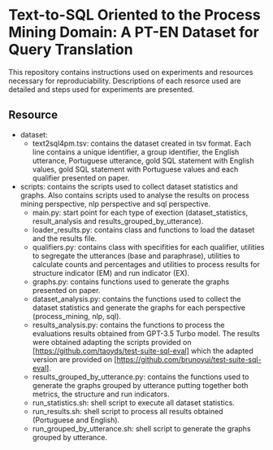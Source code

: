 # Text-to-SQL Oriented to the Process Mining Domain: A PT-EN Dataset for Query Translation

This repository contains instructions used on experiments and resources necessary for reproduciability. Descriptions of each resorce used are detailed and steps used for experiments are presented.

## Resource
- dataset:
  - text2sql4pm.tsv: contains the dataset created in tsv format. Each line contains a unique identifier, a group identifier, the English utterance, Portuguese utterance, gold SQL statement with English values, gold SQL statement with Portuguese values and each qualifier presented on paper.
- scripts: contains the scripts used to collect dataset statistics and graphs. Also contains scripts used to analyse the results on process mining perspective, nlp perspective and sql perspective.
  - main.py: start point for each type of exection (dataset_statistics, result_analysis and results_grouped_by_utterance).
  - loader_results.py: contains class and functions to load the dataset and the results file.
  - qualifiers.py: contains class with specifities for each qualifier, utilities to segregate the utterances (base and paraphrase), utilities to calculate counts and percentages and utilities to process results for structure indicator (EM) and run indicator (EX).
  - graphs.py: contains functions used to generate the graphs presented on paper.
  - dataset_analysis.py: contains the functions used to collect the dataset statistics and generate the graphs for each perspective (process_mining, nlp, sql).
  - results_analysis.py: contains the functions to process the evaluations results obtained from GPT-3.5 Turbo model. The results were obtained adapting the scripts provided on [https://github.com/taoyds/test-suite-sql-eval] which the adapted version are provided on [https://github.com/brunoyui/test-suite-sql-eval].
  - results_grouped_by_utterance.py: contains the functions used to generate the graphs grouped by utterance putting together both metrics, the structure and run indicators.
  - run_statistics.sh: shell script to execute all dataset statistics.
  - run_results.sh: shell script to process all results obtained (Portuguese and English).
  - run_grouped_by_utterance.sh: shell script to generate the graphs grouped by utterance.
